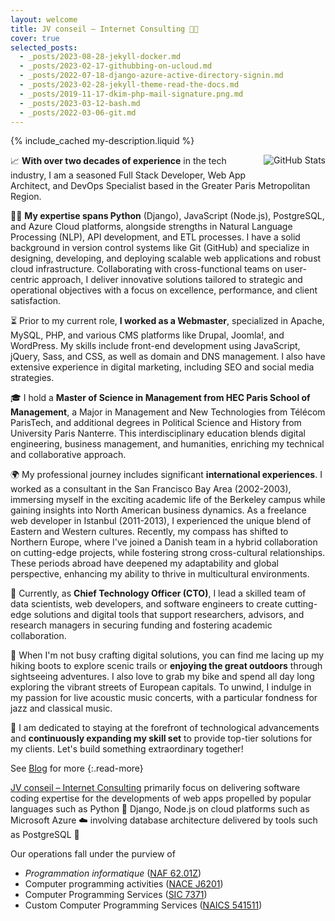 ```yaml
---
layout: welcome
title: JV conseil – Internet Consulting 👨‍💻
cover: true
selected_posts:
  - _posts/2023-08-28-jekyll-docker.md
  - _posts/2023-02-17-githubbing-on-ucloud.md
  - _posts/2022-07-18-django-azure-active-directory-signin.md
  - _posts/2023-02-28-jekyll-theme-read-the-docs.md
  - _posts/2019-11-17-dkim-php-mail-signature.png.md
  - _posts/2023-03-12-bash.md
  - _posts/2022-03-06-git.md
---
```


{% include_cached my-description.liquid %}

<img src="https://github-readme-stats.vercel.app/api?username=JV-conseil&show_icons=true&theme=slateorange" alt="GitHub Stats" style="float:right; margin:0 0 1rem 1rem" />

📈 **With over two decades of experience** in the tech industry, I am a seasoned Full Stack Developer, Web App Architect, and DevOps Specialist based in the Greater Paris Metropolitan Region.

👨‍💻 **My expertise spans Python** (Django), JavaScript (Node.js), PostgreSQL, and Azure Cloud platforms, alongside strengths in Natural Language Processing (NLP), API development, and ETL processes. I have a solid background in version control systems like Git (GitHub) and specialize in designing, developing, and deploying scalable web applications and robust cloud infrastructure. Collaborating with cross-functional teams on user-centric approach, I deliver innovative solutions tailored to strategic and operational objectives with a focus on excellence, performance, and client satisfaction.

⏳ Prior to my current role, **I worked as a Webmaster**, specialized in Apache, MySQL, PHP, and various CMS platforms like Drupal, Joomla!, and WordPress. My skills include front-end development using JavaScript, jQuery, Sass, and CSS, as well as domain and DNS management. I also have extensive experience in digital marketing, including SEO and social media strategies.

🎓 I hold a **Master of Science in Management from HEC Paris School of Management**, a Major in Management and New Technologies from Télécom ParisTech, and additional degrees in Political Science and History from University Paris Nanterre. This interdisciplinary education blends digital engineering, business management, and humanities, enriching my technical and collaborative approach.

🌍 My professional journey includes significant **international experiences**. I worked as a consultant in the San Francisco Bay Area (2002-2003), immersing myself in the exciting academic life of the Berkeley campus while gaining insights into North American business dynamics. As a freelance web developer in Istanbul (2011-2013), I experienced the unique blend of Eastern and Western cultures. Recently, my compass has shifted to Northern Europe, where I've joined a Danish team in a hybrid collaboration on cutting-edge projects, while fostering strong cross-cultural relationships. These periods abroad have deepened my adaptability and global perspective, enhancing my ability to thrive in multicultural environments.

🎯 Currently, as **Chief Technology Officer (CTO)**, I lead a skilled team of data scientists, web developers, and software engineers to create cutting-edge solutions and digital tools that support researchers, advisors, and research managers in securing funding and fostering academic collaboration.

🚴 When I'm not busy crafting digital solutions, you can find me lacing up my hiking boots to explore scenic trails or **enjoying the great outdoors** through sightseeing adventures. I also love to grab my bike and spend all day long exploring the vibrant streets of European capitals. To unwind, I indulge in my passion for live acoustic music concerts, with a particular fondness for jazz and classical music.

💎 I am dedicated to staying at the forefront of technological advancements and **continuously expanding my skill set** to provide top-tier solutions for my clients. Let's build something extraordinary together!

<!--
## Latest Posts
-->

<!--posts-->

See [Blog](/posts/) for more
{:.read-more}

<!-- info -->

[JV conseil – Internet Consulting](https://www.jv-conseil.dev) primarily focus on delivering software coding expertise for the developments of web apps propelled by popular languages such as Python 🐍 Django, Node.js on cloud platforms such as Microsoft Azure ☁️ involving database architecture delivered by tools such as PostgreSQL 🐘

Our operations fall under the purview of

- *Programmation informatique* ([NAF 62.01Z](https://www.insee.fr/fr/metadonnees/nafr2/sousClasse/62.01Z))
- Computer programming activities ([NACE J6201](https://inspire.ec.europa.eu/codelist/EconomicActivityNACEValue/J.62.01))
- Computer Programming Services ([SIC 7371](https://www.osha.gov/sic-manual/7371))
- Custom Computer Programming Services ([NAICS 541511](https://www.census.gov/naics/?input=541511&year=2022&details=541511))

<!--

**Here are some ideas to get you started:**

🙋‍♀️ A short introduction - what is your organization all about?
🌈 Contribution guidelines - how can the community get involved?
👩‍💻 Useful resources - where can the community find your docs? Is there anything else the community should know?
🍿 Fun facts - what does your team eat for breakfast?
🧙 Remember, you can do mighty things with the power of [Markdown](https://docs.github.com/github/writing-on-github/getting-started-with-writing-and-formatting-on-github/basic-writing-and-formatting-syntax)

<p><a href="http://www.jv-conseil.dev" target="_blank"><img src="https://user-images.githubusercontent.com/8126807/183259498-fc8aa360-60ed-4579-ad2b-168c5a1adc37.svg" width="500px" alt="JV CONSEIL – INTERNET CONSULTING • 2 rue de la Grande Pièce, 78860 Saint Nom-la-Bretèche, France • +33.134621723 • contact@jv-conseil.dev"></a></p>

<p><a href="http://www.jv-conseil.dev" target="_blank"><img alt="JV CONSEIL – INTERNET CONSULTING • 2 rue de la Grande Pièce, 78860 Saint Nom-la-Bretèche, France • +33.134621723 • contact@jv-conseil.dev" src="https://sites.google.com/a/jv-conseil.net/fr/logos/JV-conseil-Internet-Consulting-www.jv-conseil.dev-signature-907f14-2480x205-72dpi.svg?width=500" width="500"></a></p>

<p><a href="http://www.jv-conseil.dev" target="_blank"><img alt="JV CONSEIL – INTERNET CONSULTING • 2 rue de la Grande Pièce, 78860 Saint Nom-la-Bretèche, France • +33.134621723 • contact@jv-conseil.dev" src="https://cdn.jv-conseil.net/_/JV-conseil-Internet-Consulting-www.jv-conseil.dev-signature-907f14-2480x205-72dpi.svg" width="500"></a></p>

<p><a href="http://www.jv-conseil.dev" target="_blank"><img alt="JV CONSEIL – INTERNET CONSULTING • 2 rue de la Grande Pièce, 78860 Saint Nom-la-Bretèche, France • +33.134621723 • contact@jv-conseil.dev" src="https://user-images.githubusercontent.com/8126807/184917005-42e9ba53-67fd-4fbc-a3ec-2c4212645907.png" width="500"></a></p>
-->
